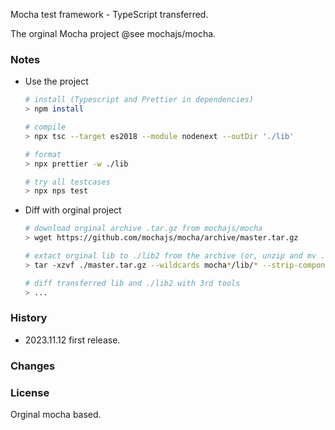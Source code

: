 Mocha test framework - TypeScript transferred.

The orginal Mocha project @see mochajs/mocha.

### Notes 

* Use the project

  ```bash
  # install (Typescript and Prettier in dependencies)
  > npm install
  
  # compile
  > npx tsc --target es2018 --module nodenext --outDir './lib'
  
  # format
  > npx prettier -w ./lib
  
  # try all testcases
  > npx nps test
  ```

* Diff with orginal project

  ```bash
  # download orginal archive .tar.gz from mochajs/mocha
  > wget https://github.com/mochajs/mocha/archive/master.tar.gz
  
  # extact orginal lib to ./lib2 from the archive (or, unzip and mv ...)
  > tar -xzvf ./master.tar.gz --wildcards mocha*/lib/* --strip-components=2 --one-top-level=./lib2
  
  # diff transferred lib and ./lib2 with 3rd tools
  > ...
  ```



### History

* 2023.11.12 first release.

### Changes



### License

Orginal mocha based.
